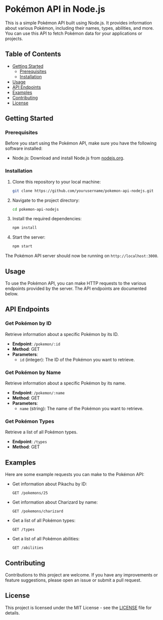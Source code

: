 # Pokémon API in Node.js

This is a simple Pokémon API built using Node.js. It provides information about various Pokémon, including their names, types, abilities, and more. You can use this API to fetch Pokémon data for your applications or projects.

## Table of Contents

- [Getting Started](#getting-started)
  - [Prerequisites](#prerequisites)
  - [Installation](#installation)
- [Usage](#usage)
- [API Endpoints](#api-endpoints)
- [Examples](#examples)
- [Contributing](#contributing)
- [License](#license)

## Getting Started

### Prerequisites

Before you start using the Pokémon API, make sure you have the following software installed:

- Node.js: Download and install Node.js from [nodejs.org](https://nodejs.org/).

### Installation

1. Clone this repository to your local machine:

   ```bash
   git clone https://github.com/yourusername/pokemon-api-nodejs.git
   ```

2. Navigate to the project directory:

   ```bash
   cd pokemon-api-nodejs
   ```

3. Install the required dependencies:

   ```bash
   npm install
   ```

4. Start the server:

   ```bash
   npm start
   ```

The Pokémon API server should now be running on `http://localhost:3000`.

## Usage

To use the Pokémon API, you can make HTTP requests to the various endpoints provided by the server. The API endpoints are documented below.

## API Endpoints

### Get Pokémon by ID

Retrieve information about a specific Pokémon by its ID.

- **Endpoint**: `/pokemon/:id`
- **Method**: GET
- **Parameters**:
  - `id` (integer): The ID of the Pokémon you want to retrieve.

### Get Pokémon by Name

Retrieve information about a specific Pokémon by its name.

- **Endpoint**: `/pokemon/:name`
- **Method**: GET
- **Parameters**:
  - `name` (string): The name of the Pokémon you want to retrieve.

### Get Pokémon Types

Retrieve a list of all Pokémon types.

- **Endpoint**: `/types`
- **Method**: GET

## Examples

Here are some example requests you can make to the Pokémon API:

- Get information about Pikachu by ID:

  ```
  GET /pokemons/25
  ```

- Get information about Charizard by name:

  ```
  GET /pokemons/charizard
  ```

- Get a list of all Pokémon types:

  ```
  GET /types
  ```

- Get a list of all Pokémon abilities:

  ```
  GET /abilities
  ```

## Contributing

Contributions to this project are welcome. If you have any improvements or feature suggestions, please open an issue or submit a pull request.

## License

This project is licensed under the MIT License - see the [LICENSE](LICENSE) file for details.
